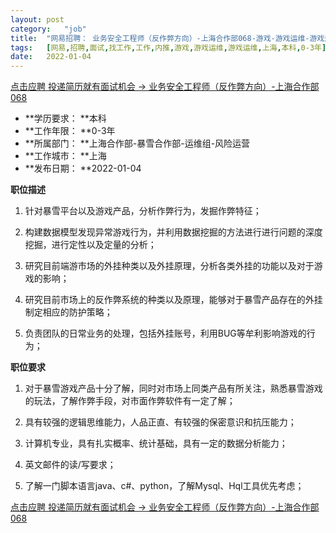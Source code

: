 ```yaml
---
layout:	post
category:	"job"
title:	"网易招聘： 业务安全工程师（反作弊方向）-上海合作部068-游戏-游戏运维-游戏运维-上海本科0-3年"
tags:	[网易,招聘,面试,找工作,工作,内推,游戏,游戏运维,游戏运维,上海,本科,0-3年]
date:	2022-01-04
---
```


[点击应聘 投递简历就有面试机会 ->   业务安全工程师（反作弊方向）-上海合作部068](http://mobile.bole.netease.com/bole/boleDetail?id=37180&employeeId=346f03c3cda5f04c&key=all)



- **学历要求： **本科
- **工作年限： **0-3年
- **所属部门： **上海合作部-暴雪合作部-运维组-风险运营
- **工作城市： **上海
- **发布日期： **2022-01-04



**职位描述**

1.	针对暴雪平台以及游戏产品，分析作弊行为，发掘作弊特征；

2.	构建数据模型发现异常游戏行为，并利用数据挖掘的方法进行进行问题的深度挖掘，进行定性以及定量的分析；

3.	研究目前端游市场的外挂种类以及外挂原理，分析各类外挂的功能以及对于游戏的影响；

4.	研究目前市场上的反作弊系统的种类以及原理，能够对于暴雪产品存在的外挂制定相应的防护策略；

5.	负责团队的日常业务的处理，包括外挂账号，利用BUG等牟利影响游戏的行为；





**职位要求**

1.	对于暴雪游戏产品十分了解，同时对市场上同类产品有所关注，熟悉暴雪游戏的玩法，了解作弊手段，对市面作弊软件有一定了解；

2.	具有较强的逻辑思维能力，人品正直、有较强的保密意识和抗压能力；

3.	计算机专业，具有扎实概率、统计基础，具有一定的数据分析能力；

4.	英文邮件的读/写要求；

5.	了解一门脚本语言java、c#、python，了解Mysql、Hql工具优先考虑；





[点击应聘 投递简历就有面试机会 ->   业务安全工程师（反作弊方向）-上海合作部068](http://mobile.bole.netease.com/bole/boleDetail?id=37180&employeeId=346f03c3cda5f04c&key=all)